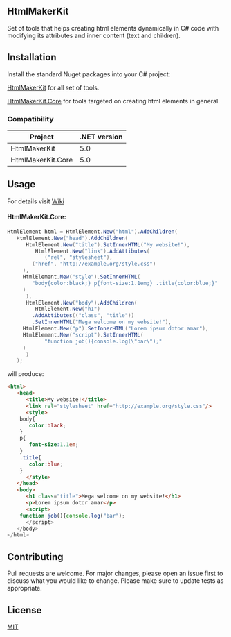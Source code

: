 ## HtmlMakerKit

Set of tools that helps creating html elements dynamically in C# code with modifying its attributes and inner content (text and children).

## Installation  

Install the standard Nuget packages into your C# project:

[HtmlMakerKit](https://www.nuget.org/packages/HtmlMakerKit) for all set of tools.

[HtmlMakerKit.Core](https://www.nuget.org/packages/HtmlMakerKit.Core) for tools targeted on creating html elements in general.

### Compatibility

| Project | .NET version |
|--|--|
| HtmlMakerKit | 5.0 |
| HtmlMakerKit.Core | 5.0 |


## Usage

For details visit [Wiki](https://github.com/BartoszKopec/HtmlMakerKit/wiki)

#### HtmlMakerKit.Core:
```c#
HtmlElement html = HtmlElement.New("html").AddChildren(
   HtmlElement.New("head").AddChildren(
      HtmlElement.New("title").SetInnerHTML("My website!"),
         HtmlElement.New("link").AddAttibutes(
            ("rel", "stylesheet"),
	    ("href", "http://example.org/style.css")
	 ),
	 HtmlElement.New("style").SetInnerHTML(
	    "body{color:black;} p{font-size:1.1em;} .title{color:blue;}"
	 )
      ),
      HtmlElement.New("body").AddChildren(
         HtmlElement.New("h1")
	    .AddAttibutes(("class", "title"))
	    .SetInnerHTML("Mega welcome on my website!"),
	 HtmlElement.New("p").SetInnerHTML("Lorem ipsum dotor amar"),
	 HtmlElement.New("script").SetInnerHTML(
            "function job(){console.log(\"bar\");"
	 )
      )
   );
```
will produce:
```html
<html>
   <head>
      <title>My website!</title>
      <link rel="stylesheet" href="http://example.org/style.css"/>
      <style>
	body{
	   color:black;
	} 
	p{
	   font-size:1.1em;
	} 
	.title{
	   color:blue;
	}			
      </style>
   </head>
   <body>
      <h1 class="title">Mega welcome on my website!</h1>
      <p>Lorem ipsum dotor amar</p>
      <script>
	function job(){console.log("bar");
      </script>
   </body>
</html>
```

## Contributing

Pull requests are welcome. For major changes, please open an issue first to discuss what you would like to change.
Please make sure to update tests as appropriate.

## License

[MIT](https://github.com/BartoszKopec/HtmlMakerKit/blob/main/LICENSE)
